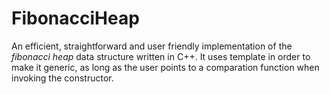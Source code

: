 FibonacciHeap
=============

An efficient, straightforward and user friendly implementation of the *fibonacci heap* data structure written in C++. It uses template in order to make it generic, as long as the user points to a comparation function when invoking the constructor.
